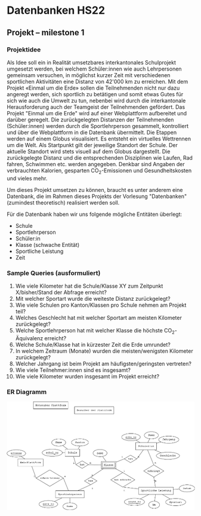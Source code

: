 # Datenbanken HS22
## Projekt – milestone 1

### Projektidee
Als Idee soll ein in Realität umsetzbares interkantonales Schulprojekt umgesetzt werden, bei welchem Schüler:innen wie auch Lehrpersonen gemeinsam versuchen, in möglichst kurzer Zeit mit verschiedenen sportlichen Aktivitäten eine Distanz von 42'000 km zu erreichen. Mit dem Projekt «Einmal um die Erde» sollen die Teilnehmenden nicht nur dazu angeregt werden, sich sportlich zu betätigen und somit etwas Gutes für sich wie auch die Umwelt zu tun, nebenbei wird durch die interkantonale Herausforderung auch der Teamgeist der Teilnehmenden gefördert.
Das Projekt "Einmal um die Erde" wird auf einer Webplattform aufbereitet und darüber geregelt. Die zurückgelegten Distanzen der Teilnehmenden (Schüler:innen) werden durch die Sportlehrperson gesammelt, kontrolliert und über die Webplattform in die Datenbank übermittelt. Die Etappen werden auf einem Globus visualisiert. Es entsteht ein virtuelles Wettrennen um die Welt. Als Startpunkt gilt der jeweilige Standort der Schule. Der aktuelle Standort wird stets visuell auf dem Globus dargestellt. Die zurückgelegte Distanz und die entsprechenden Disziplinen wie Laufen, Rad fahren, Schwimmen etc. werden angegeben. Denkbar sind Angaben der verbrauchten Kalorien, gesparten CO<sub>2</sub>-Emissionen und Gesundheitskosten und vieles mehr. 

Um dieses Projekt umsetzen zu können, braucht es unter anderem eine Datenbank, die im Rahmen dieses Projekts der Vorlesung "Datenbanken" (zumindest theoretisch) realisiert werden soll. 

Für die Datenbank haben wir uns folgende mögliche Entitäten überlegt:
- Schule 
- Sportlehrperson
- Schüler:in
- Klasse (schwache Entität)
- Sportliche Leistung
- Zeit



### Sample Queries (ausformuliert)

1.	Wie viele Kilometer hat die Schule/Klasse XY zum Zeitpunkt X/bisher/Stand der Abfrage erreicht?  
2.	Mit welcher Sportart wurde die weiteste Distanz zurückgelegt? 
3.	Wie viele Schulen pro Kanton/Klassen pro Schule nehmen am Projekt teil? 
4.	Welches Geschlecht hat mit welcher Sportart am meisten Kilometer zurückgelegt? 
5.	Welche Sportlehrperson hat mit welcher Klasse die höchste CO<sub>2</sub>-Äquivalenz erreicht? 
6.	Welche Schule/Klasse hat in kürzester Zeit die Erde umrundet?
7.	In welchem Zeitraum (Monate) wurden die meisten/wenigsten Kilometer zurückgelegt? 
8.	Welcher Jahrgang ist beim Projekt am häufigsten/geringsten vertreten? 
9.	Wie viele Teilnehmer:innen sind es insgesamt? 
10.	Wie viele Kilometer wurden insgesamt im Projekt erreicht? 

### ER Diagramm

![ER Diagramm](./ER-umdieErde.png)


